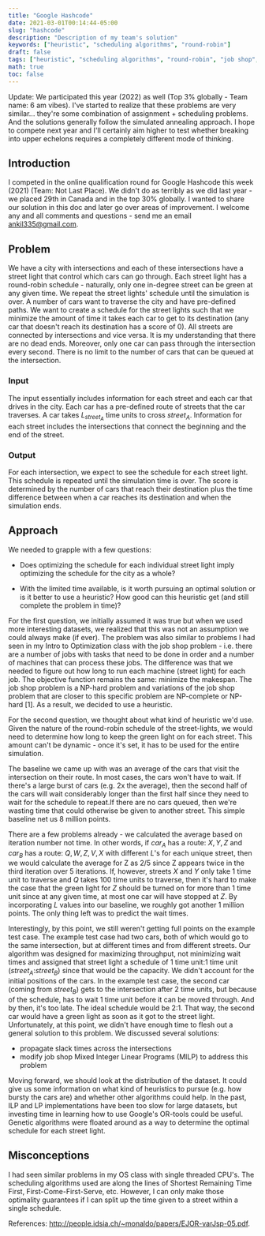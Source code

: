 ```yaml
---
title: "Google Hashcode"
date: 2021-03-01T00:14:44-05:00
slug: "hashcode"
description: "Description of my team's solution"
keywords: ["heuristic", "scheduling algorithms", "round-robin"]
draft: false
tags: ["heuristic", "scheduling algorithms", "round-robin", "job shop", "NP-hard"]
math: true
toc: false
---
```


Update: We participated this year (2022) as well (Top 3% globally - Team name: 6 am vibes). I've started to realize that these problems are very similar... they're some combination of assignment + scheduling problems. And the solutions generally follow the simulated annealing approach.  I hope to compete next year and I'll certainly aim higher to test whether breaking into upper echelons requires a completely different mode of thinking. 

## Introduction

I competed in the online qualification round for Google Hashcode this week (2021) (Team: Not Last Place). We didn't do as terribly as we did last year - we placed 29th in Canada and in the top 30% globally. I wanted to share our solution in this doc and later go over areas of improvement. I welcome any and all comments and questions - send me an email <ankil335@gmail.com>.

## Problem

We have a city with intersections and each of these intersections have a street light that control which cars can go through. Each street light has a round-robin schedule - naturally, only one in-degree street can be green at any given time. We repeat the street lights' schedule until the simulation is over. A number of cars want to traverse the city and have pre-defined paths. We want to create a schedule for the street lights such that we minimize the amount of time it takes each car to get to its destination (any car that doesn't reach its destination has a score of 0). All streets are connected by intersections and vice versa. It is my understanding that there are no dead ends. Moreover, only one car can pass through the intersection every second. There is no limit to the number of cars that can be queued at the intersection.

### Input

The input essentially includes information for each street and each car that drives in the city. Each car has a pre-defined route of streets that the car traverses. A car takes $L_{street_A}$ time units to cross $street_A$. Information for each street includes the intersections that connect the beginning and the end of the street. 

### Output

For each intersection, we expect to see the schedule for each street light. This schedule is repeated until the simulation time is over. The score is determined by the number of cars that reach their destination plus the time difference between when a car reaches its destination and when the simulation ends.

## Approach

We needed to grapple with a few questions:
* Does optimizing the schedule for each individual street light imply optimizing the schedule for the city as a whole?

* With the limited time available, is it worth pursuing an optimal solution or is it better to use a heuristic? How good can this heuristic get (and still complete the problem in time)?

For the first question, we initially assumed it was true but when we used more interesting datasets, we realized that this was not an assumption we could always make (if ever). The problem was also similar to problems I had seen in my Intro to Optimization class with the job shop problem - i.e. there are a number of jobs with tasks that need to be done in order and a number of machines that can process these jobs. The difference was that we needed to figure out how long to run each machine (street light) for each job. The objective function remains the same: minimize the makespan. The job shop problem is a NP-hard problem and variations of the job shop problem that are closer to this specific problem are NP-complete or NP-hard [1]. As a result, we decided to use a heuristic.

For the second question, we thought about what kind of heuristic we'd use. Given the nature of the round-robin schedule of the street-lights, we would need to determine how long to keep the green light on for each street. This amount can't be dynamic - once it's set, it has to be used for the entire simulation. 

The baseline we came up with was an average of the cars that visit the intersection on their route. In most cases, the cars won't have to wait. If there's a large burst of cars (e.g. 2x the average), then the second half of the cars will wait considerably longer than the first half since they need to wait for the schedule to repeat.If there are no cars queued, then we're wasting time that could otherwise be given to another street. This simple baseline net us 8 million points. 

There are a few problems already - we calculated the average based on iteration number not time. In other words, if $car_A$ has a route: $X,Y,Z$ and $car_B$ has a route: $Q,W,Z,V,X$ with different $L$'s for each unique street, then we would calculate the average for Z as 2/5 since Z appears twice in the third iteration over 5 iterations. If, however, streets $X$ and $Y$ only take 1 time unit to traverse and $Q$ takes 100 time units to traverse, then it's hard to make the case that the green light for $Z$ should be turned on for more than 1 time unit since at any given time, at most one car will have stopped at $Z$. By incorporating $L$ values into our baseline, we roughly got another 1 million points. The only thing left was to predict the wait times.

Interestingly, by this point, we still weren't getting full points on the example test case. The example test case had two cars, both of which would go to the same intersection, but at different times and from different streets. Our algorithm was designed for maximizing throughput, not minimizing wait times and assigned that street light a schedule of 1 time unit:1 time unit ($street_A$:$street_B$) since that would be the capacity. We didn't account for the initial positions of the cars. In the example test case, the second car (coming from $street_B$) gets to the intersection after 2 time units, but because of the schedule, has to wait 1 time unit before it can be moved through. And by then, it's too late. The ideal schedule would be 2:1. That way, the second car would have a green light as soon as it got to the street light. Unfortunately, at this point, we didn't have enough time to flesh out a general solution to this problem. We discussed several solutions:

* propagate slack times across the intersections
* modify job shop Mixed Integer Linear Programs (MILP) to address this problem

Moving forward, we should look at the distribution of the dataset. It could give us some information on what kind of heuristics to pursue (e.g. how bursty the cars are) and whether other algorithms could help. In the past, ILP and LP implementations have been too slow for large datasets, but investing time in learning how to use Google's OR-tools could be useful. Genetic algorithms were floated around as a way to determine the optimal schedule for each street light.


## Misconceptions

I had seen similar problems in my OS class with single threaded CPU's. The scheduling algorithms used are along the lines of Shortest Remaining Time First, First-Come-First-Serve, etc. However, I can only make those optimality guarantees if I can split up the time given to a street within a single schedule.

References: <http://people.idsia.ch/~monaldo/papers/EJOR-varJsp-05.pdf>.

